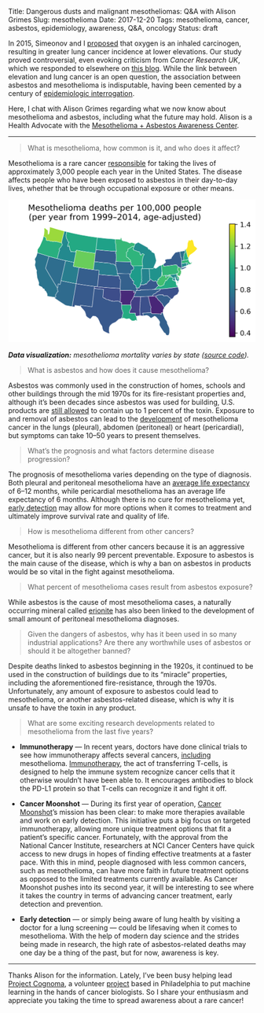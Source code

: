 Title: Dangerous dusts and malignant mesotheliomas: Q&A with Alison Grimes
Slug: mesothelioma
Date: 2017-12-20
Tags: mesothelioma, cancer, asbestos, epidemiology, awareness, Q&A, oncology
Status: draft

In 2015, Simeonov and I [proposed](https://doi.org/10.7717/peerj.705 "Lung cancer incidence decreases with elevation: evidence for oxygen as an inhaled carcinogen. PeerJ. 2015-01-13") that oxygen is an inhaled carcinogen, resulting in greater lung cancer incidence at lower elevations.
Our study proved controversial, even evoking criticism from *Cancer Research UK*, which we responded to elsewhere on [this blog](http://blog.dhimmel.com/cruk-reassessment/ "The Cancer Research UK Reassessment of our Lung Cancer versus Elevation Study. Satoshi Village. 2015-01-15").
While the link between elevation and lung cancer is an open question, the association between asbestos and mesothelioma is indisputable, having been cemented by a century of [epidemiologic interrogation](https://doi.org/10.1183/09031936.96.09091932 "The epidemiology of mesothelioma in historical context. European Respiratory Journal. 1996-09-01").

Here, I chat with Alison Grimes regarding what we now know about mesothelioma and asbestos, including what the future may hold.
Alison is a Health Advocate with the [Mesothelioma + Asbestos Awareness Center](https://www.maacenter.org/).

***

> What is mesothelioma, how common is it, and who does it affect?

Mesothelioma is a rare cancer [responsible](https://doi.org/10.15585/mmwr.mm6608a3 "Malignant Mesothelioma Mortality — United States, 1999–2015. Centers for Disease Control and Prevention. 2017-03-03") for taking the lives of approximately 3,000 people each year in the United States.
The disease affects people who have been exposed to asbestos in their day-to-day lives, whether that be through occupational exposure or other means.

![Mesothelioma mortality in the United States](https://github.com/dhimmel/mesothelioma/raw/886f3a0779c9cb6cb051e22c2f72c5be1e348087/figure/mortality.png "Mesothelioma mortality by state. Age-adjusted to the 2000 US standard population. Source: United States Cancer Statistics, WONDER Online Database, United States Department of Health and Human Services.")

_**Data visualization:** mesothelioma mortality varies by state ([source code](https://github.com/dhimmel/mesothelioma))._

> What is asbestos and how does it cause mesothelioma?

Asbestos was commonly used in the construction of homes, schools and other buildings through the mid 1970s for its fire-resistant properties and, although it’s been decades since asbestos was used for building, U.S. products are [still allowed](https://www.epa.gov/asbestos/us-federal-bans-asbestos#notbanned "U.S. Federal Bans on Asbestos. United States Environmental Protection Agency") to contain up to 1 percent of the toxin.
Exposure to and removal of asbestos can lead to the [development](https://doi.org/10.1016/j.critrevonc.2012.03.001 "The ticking time-bomb of asbestos: Its insidious role in the development of malignant mesothelioma. Critical Reviews in Oncology/Hematology. 2012-11") of mesothelioma cancer in the lungs (pleural), abdomen (peritoneal) or heart (pericardial), but symptoms can take 10–50 years to present themselves.

> What’s the prognosis and what factors determine disease progression?

The prognosis of mesothelioma varies depending on the type of diagnosis.
Both pleural and peritoneal mesothelioma have an [average life expectancy](https://doi.org/10.1155/2017/2782590 "Life Expectancy in Pleural and Peritoneal Mesothelioma. Lung Cancer International. 2017-01-23") of 6–12 months, while pericardial mesothelioma has an average life expectancy of 6 months.
Although there is no cure for mesothelioma yet, [early detection](https://doi.org/10.18632/oncotarget.17910 "Biomarkers for early diagnosis of malignant mesothelioma: Do we need another moonshot? Oncotarget. 2017-05-17") may allow for more options when it comes to treatment and ultimately improve survival rate and quality of life.

> How is mesothelioma different from other cancers?

Mesothelioma is different from other cancers because it is an aggressive cancer, but it is also nearly 99 percent preventable.
Exposure to asbestos is the main cause of the disease, which is why a ban on asbestos in products would be so vital in the fight against mesothelioma.

> What percent of mesothelioma cases result from asbestos exposure?

While asbestos is the cause of most mesothelioma cases, a naturally occurring mineral called [erionite](https://doi.org/10.1007/978-3-319-53560-9_2 "Asbestos and Fibrous Erionite. Asbestos and Mesothelioma. 2017-04-11") has also been linked to the development of small amount of peritoneal mesothelioma diagnoses.

> Given the dangers of asbestos, why has it been used in so many industrial applications?
Are there any worthwhile uses of asbestos or should it be altogether banned?

Despite deaths linked to asbestos beginning in the 1920s, it continued to be used in the construction of buildings due to its “miracle” properties, including the aforementioned fire-resistance, through the 1970s.
Unfortunately, any amount of exposure to asbestos could lead to mesothelioma, or another asbestos-related disease, which is why it is unsafe to have the toxin in any product.

> What are some exciting research developments related to mesothelioma from the last five years?

+ **Immunotherapy** — In recent years, doctors have done clinical trials to see how immunotherapy affects several cancers, [including](https://doi.org/10.21037/tlcr.2017.05.02 "Immunotherapy for malignant pleural mesothelioma: current status and future directions. Translational Lung Cancer Research. 2017-06") mesothelioma.
[Immunotherapy](https://www.maacenter.org/treatment/emerging-treatments/immunotherapy/), the act of transferring T-cells, is designed to help the immune system recognize cancer cells that it otherwise wouldn’t have been able to.
It encourages antibodies to block the PD-L1 protein so that T-cells can recognize it and fight it off.

+ **Cancer Moonshot** — During its first year of operation, [Cancer Moonshot](https://obamawhitehouse.archives.gov/node/352601)’s mission has been clear: to make more therapies available and work on early detection.
This initiative puts a big focus on targeted immunotherapy, allowing more unique treatment options that fit a patient’s specific cancer.
Fortunately, with the approval from the National Cancer Institute, researchers at NCI Cancer Centers have quick access to new drugs in hopes of finding effective treatments at a faster pace.
With this in mind, people diagnosed with less common cancers, such as mesothelioma, can have more faith in future treatment options as opposed to the limited treatments currently available.
As Cancer Moonshot pushes into its second year, it will be interesting to see where it takes the country in terms of advancing cancer treatment, early detection and prevention.

+ **Early detection** — or simply being aware of lung health by visiting a doctor for a lung screening — could be lifesaving when it comes to mesothelioma.
With the help of modern day science and the strides being made in research, the high rate of asbestos-related deaths may one day be a thing of the past, but for now, awareness is key.

***

Thanks Alison for the information.
Lately, I’ve been busy helping lead [Project Cognoma](https://github.com/cognoma/cognoma "Project Cognoma on GitHub"), a volunteer [project](http://thephiladelphiacitizen.org/code-for-cancer/ "Code for Cancer. The Philadelphia Citizen. 2017-10-25") based in Philadelphia to put machine learning in the hands of cancer biologists.
So I share your enthusiasm and appreciate you taking the time to spread awareness about a rare cancer!
